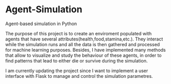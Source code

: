 # Agent-Simulation
Agent-based simulation in Python 

The purpose of this project is to create an enviroment populated with agents that have several attributes(health,food,stamina,etc.). They interact while the simulation runs and all the data is then gathered and processed for machine learning purposes.
Besides, I have implemented many methods that allow to visualize and study the behaviour of these agents, in order to find patterns that lead to either die or survive during the simulation.


I am currently updating the project since I want to implement a user interface with Flask to manage and control the simulation parametres.
